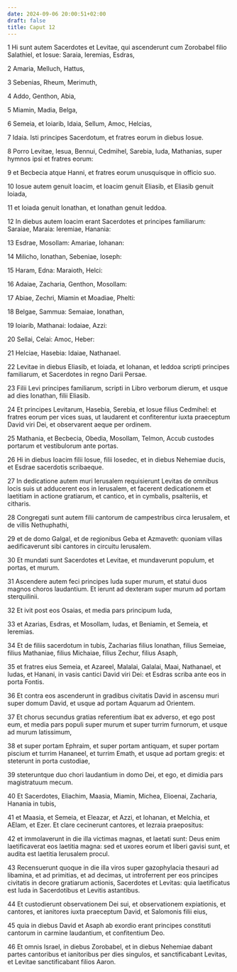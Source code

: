 ```yaml
---
date: 2024-09-06 20:00:51+02:00
draft: false
title: Caput 12
---
```





1 Hi sunt autem Sacerdotes et Levitae, qui ascenderunt cum Zorobabel filio Salathiel, et Iosue: Saraia, Ieremias, Esdras,

2 Amaria, Melluch, Hattus,

3 Sebenias, Rheum, Merimuth,

4 Addo, Genthon, Abia,

5 Miamin, Madia, Belga,

6 Semeia, et Ioiarib, Idaia, Sellum, Amoc, Helcias,

7 Idaia. Isti principes Sacerdotum, et fratres eorum in diebus Iosue.

8 Porro Levitae, Iesua, Bennui, Cedmihel, Sarebia, Iuda, Mathanias, super hymnos ipsi et fratres eorum:

9 et Becbecia atque Hanni, et fratres eorum unusquisque in officio suo.

10 Iosue autem genuit Ioacim, et Ioacim genuit Eliasib, et Eliasib genuit Ioiada,

11 et Ioiada genuit Ionathan, et Ionathan genuit Ieddoa.

12 In diebus autem Ioacim erant Sacerdotes et principes familiarum: Saraiae, Maraia: Ieremiae, Hanania:

13 Esdrae, Mosollam: Amariae, Iohanan:

14 Milicho, Ionathan, Sebeniae, Ioseph:

15 Haram, Edna: Maraioth, Helci:

16 Adaiae, Zacharia, Genthon, Mosollam:

17 Abiae, Zechri, Miamin et Moadiae, Phelti:

18 Belgae, Sammua: Semaiae, Ionathan,

19 Ioiarib, Mathanai: Iodaiae, Azzi:

20 Sellai, Celai: Amoc, Heber:

21 Helciae, Hasebia: Idaiae, Nathanael.

22 Levitae in diebus Eliasib, et Ioiada, et Iohanan, et Ieddoa scripti principes familiarum, et Sacerdotes in regno Darii Persae.

23 Filii Levi principes familiarum, scripti in Libro verborum dierum, et usque ad dies Ionathan, filii Eliasib.

24 Et principes Levitarum, Hasebia, Serebia, et Iosue filius Cedmihel: et fratres eorum per vices suas, ut laudarent et confiterentur iuxta praeceptum David viri Dei, et observarent aeque per ordinem.

25 Mathania, et Becbecia, Obedia, Mosollam, Telmon, Accub custodes portarum et vestibulorum ante portas.

26 Hi in diebus Ioacim filii Iosue, filii Iosedec, et in diebus Nehemiae ducis, et Esdrae sacerdotis scribaeque.

27 In dedicatione autem muri Ierusalem requisierunt Levitas de omnibus locis suis ut adducerent eos in Ierusalem, et facerent dedicationem et laetitiam in actione gratiarum, et cantico, et in cymbalis, psalteriis, et citharis.

28 Congregati sunt autem filii cantorum de campestribus circa Ierusalem, et de villis Nethuphathi,

29 et de domo Galgal, et de regionibus Geba et Azmaveth: quoniam villas aedificaverunt sibi cantores in circuitu Ierusalem.

30 Et mundati sunt Sacerdotes et Levitae, et mundaverunt populum, et portas, et murum.

31 Ascendere autem feci principes Iuda super murum, et statui duos magnos choros laudantium. Et ierunt ad dexteram super murum ad portam sterquilinii.

32 Et ivit post eos Osaias, et media pars principum Iuda,

33 et Azarias, Esdras, et Mosollam, Iudas, et Beniamin, et Semeia, et Ieremias.

34 Et de filiis sacerdotum in tubis, Zacharias filius Ionathan, filius Semeiae, filius Mathaniae, filius Michaiae, filius Zechur, filius Asaph,

35 et fratres eius Semeia, et Azareel, Malalai, Galalai, Maai, Nathanael, et Iudas, et Hanani, in vasis cantici David viri Dei: et Esdras scriba ante eos in porta Fontis.

36 Et contra eos ascenderunt in gradibus civitatis David in ascensu muri super domum David, et usque ad portam Aquarum ad Orientem.

37 Et chorus secundus gratias referentium ibat ex adverso, et ego post eum, et media pars populi super murum et super turrim furnorum, et usque ad murum latissimum,

38 et super portam Ephraim, et super portam antiquam, et super portam piscium et turrim Hananeel, et turrim Emath, et usque ad portam gregis: et steterunt in porta custodiae,

39 steteruntque duo chori laudantium in domo Dei, et ego, et dimidia pars magistratuum mecum.

40 Et Sacerdotes, Eliachim, Maasia, Miamin, Michea, Elioenai, Zacharia, Hanania in tubis,

41 et Maasia, et Semeia, et Eleazar, et Azzi, et Iohanan, et Melchia, et AElam, et Ezer. Et clare cecinerunt cantores, et Iezraia praepositus:

42 et immolaverunt in die illa victimas magnas, et laetati sunt: Deus enim laetificaverat eos laetitia magna: sed et uxores eorum et liberi gavisi sunt, et audita est laetitia Ierusalem procul.

43 Recensuerunt quoque in die illa viros super gazophylacia thesauri ad libamina, et ad primitias, et ad decimas, ut introferrent per eos principes civitatis in decore gratiarum actionis, Sacerdotes et Levitas: quia laetificatus est Iuda in Sacerdotibus et Levitis astantibus.

44 Et custodierunt observationem Dei sui, et observationem expiationis, et cantores, et ianitores iuxta praeceptum David, et Salomonis filii eius,

45 quia in diebus David et Asaph ab exordio erant principes constituti cantorum in carmine laudantium, et confitentium Deo.

46 Et omnis Israel, in diebus Zorobabel, et in diebus Nehemiae dabant partes cantoribus et ianitoribus per dies singulos, et sanctificabant Levitas, et Levitae sanctificabant filios Aaron.

